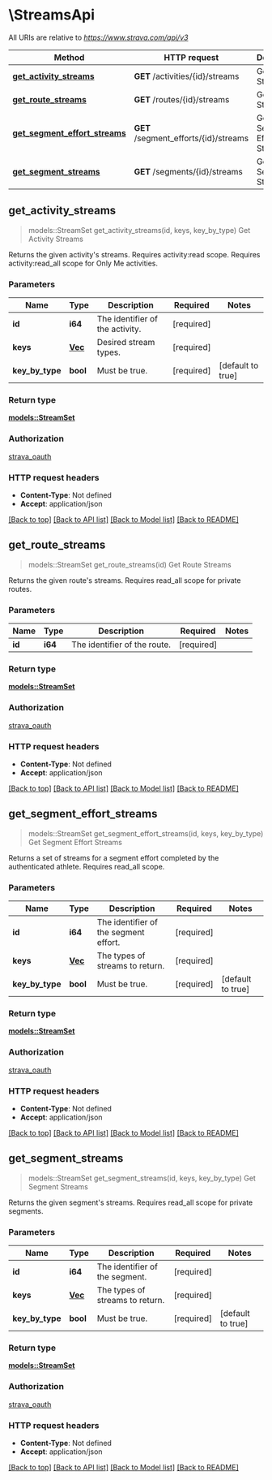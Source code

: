 # \StreamsApi

All URIs are relative to *https://www.strava.com/api/v3*

Method | HTTP request | Description
------------- | ------------- | -------------
[**get_activity_streams**](StreamsApi.md#get_activity_streams) | **GET** /activities/{id}/streams | Get Activity Streams
[**get_route_streams**](StreamsApi.md#get_route_streams) | **GET** /routes/{id}/streams | Get Route Streams
[**get_segment_effort_streams**](StreamsApi.md#get_segment_effort_streams) | **GET** /segment_efforts/{id}/streams | Get Segment Effort Streams
[**get_segment_streams**](StreamsApi.md#get_segment_streams) | **GET** /segments/{id}/streams | Get Segment Streams



## get_activity_streams

> models::StreamSet get_activity_streams(id, keys, key_by_type)
Get Activity Streams

Returns the given activity's streams. Requires activity:read scope. Requires activity:read_all scope for Only Me activities.

### Parameters


Name | Type | Description  | Required | Notes
------------- | ------------- | ------------- | ------------- | -------------
**id** | **i64** | The identifier of the activity. | [required] |
**keys** | [**Vec<String>**](String.md) | Desired stream types. | [required] |
**key_by_type** | **bool** | Must be true. | [required] |[default to true]

### Return type

[**models::StreamSet**](StreamSet.md)

### Authorization

[strava_oauth](../README.md#strava_oauth)

### HTTP request headers

- **Content-Type**: Not defined
- **Accept**: application/json

[[Back to top]](#) [[Back to API list]](../README.md#documentation-for-api-endpoints) [[Back to Model list]](../README.md#documentation-for-models) [[Back to README]](../README.md)


## get_route_streams

> models::StreamSet get_route_streams(id)
Get Route Streams

Returns the given route's streams. Requires read_all scope for private routes.

### Parameters


Name | Type | Description  | Required | Notes
------------- | ------------- | ------------- | ------------- | -------------
**id** | **i64** | The identifier of the route. | [required] |

### Return type

[**models::StreamSet**](StreamSet.md)

### Authorization

[strava_oauth](../README.md#strava_oauth)

### HTTP request headers

- **Content-Type**: Not defined
- **Accept**: application/json

[[Back to top]](#) [[Back to API list]](../README.md#documentation-for-api-endpoints) [[Back to Model list]](../README.md#documentation-for-models) [[Back to README]](../README.md)


## get_segment_effort_streams

> models::StreamSet get_segment_effort_streams(id, keys, key_by_type)
Get Segment Effort Streams

Returns a set of streams for a segment effort completed by the authenticated athlete. Requires read_all scope.

### Parameters


Name | Type | Description  | Required | Notes
------------- | ------------- | ------------- | ------------- | -------------
**id** | **i64** | The identifier of the segment effort. | [required] |
**keys** | [**Vec<String>**](String.md) | The types of streams to return. | [required] |
**key_by_type** | **bool** | Must be true. | [required] |[default to true]

### Return type

[**models::StreamSet**](StreamSet.md)

### Authorization

[strava_oauth](../README.md#strava_oauth)

### HTTP request headers

- **Content-Type**: Not defined
- **Accept**: application/json

[[Back to top]](#) [[Back to API list]](../README.md#documentation-for-api-endpoints) [[Back to Model list]](../README.md#documentation-for-models) [[Back to README]](../README.md)


## get_segment_streams

> models::StreamSet get_segment_streams(id, keys, key_by_type)
Get Segment Streams

Returns the given segment's streams. Requires read_all scope for private segments.

### Parameters


Name | Type | Description  | Required | Notes
------------- | ------------- | ------------- | ------------- | -------------
**id** | **i64** | The identifier of the segment. | [required] |
**keys** | [**Vec<String>**](String.md) | The types of streams to return. | [required] |
**key_by_type** | **bool** | Must be true. | [required] |[default to true]

### Return type

[**models::StreamSet**](StreamSet.md)

### Authorization

[strava_oauth](../README.md#strava_oauth)

### HTTP request headers

- **Content-Type**: Not defined
- **Accept**: application/json

[[Back to top]](#) [[Back to API list]](../README.md#documentation-for-api-endpoints) [[Back to Model list]](../README.md#documentation-for-models) [[Back to README]](../README.md)

